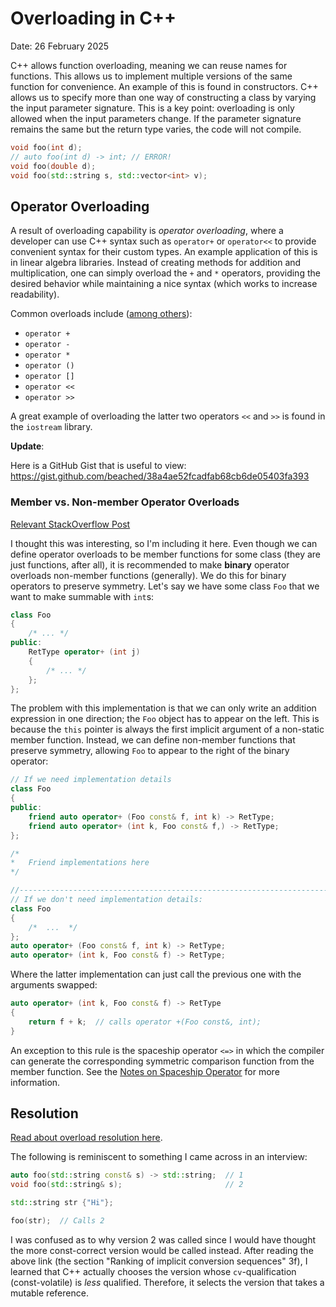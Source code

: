 # Overloading in C++

Date: 26 February 2025

C++ allows function overloading, meaning we can reuse names for functions. This allows us to
implement multiple versions of the same function for convenience. An example of this is found in
constructors. C++ allows us to specify more than one way of constructing a class by varying the
input parameter signature. This is a key point: overloading is only allowed when the input
parameters change. If the parameter signature remains the same but the return type varies, the code
will not compile.

```cpp
void foo(int d);
// auto foo(int d) -> int; // ERROR! 
void foo(double d);
void foo(std::string s, std::vector<int> v);
```

## Operator Overloading

A result of overloading capability is *operator overloading*, where a developer can use C++ syntax
such as `operator+` or `operator<<` to provide convenient syntax for their custom types. An example
application of this is in linear algebra libraries. Instead of creating methods for addition and
multiplication, one can simply overload the `+` and `*` operators, providing the desired behavior
while maintaining a nice syntax (which works to increase readability).

Common overloads include ([among others](https://en.wikipedia.org/wiki/Operators_in_C_and_C%2B%2B#Operators)):

- `operator +`
- `operator -`
- `operator *`
- `operator ()`
- `operator []`
- `operator <<`
- `operator >>`

A great example of overloading the latter two operators `<<` and `>>` is found in the `iostream`
library.

**Update**: 

Here is a GitHub Gist that is useful to view: https://gist.github.com/beached/38a4ae52fcadfab68cb6de05403fa393

### Member vs. Non-member Operator Overloads

[Relevant StackOverflow Post](https://stackoverflow.com/questions/4622330/operator-overloading-member-function-vs-non-member-function)

I thought this was interesting, so I'm including it here. Even though we can define operator
overloads to be member functions for some class (they are just functions, after all), it is
recommended to make **binary** operator overloads non-member functions (generally). We do this for
binary operators to preserve symmetry. Let's say we have some class `Foo` that we want to make
summable with `int`s:

```cpp
class Foo 
{
    /* ... */
public:
    RetType operator+ (int j) 
    {
        /* ... */
    };
};
```

The problem with this implementation is that we can only write an addition expression in one
direction; the `Foo` object has to appear on the left. This is because the `this` pointer is always
the first implicit argument of a non-static member function. Instead, we can define non-member
functions that preserve symmetry, allowing `Foo` to appear to the right of the binary operator:

```cpp
// If we need implementation details
class Foo
{
public:
    friend auto operator+ (Foo const& f, int k) -> RetType;
    friend auto operator+ (int k, Foo const& f,) -> RetType;
};

/*
*   Friend implementations here
*/

//------------------------------------------------------------------------------
// If we don't need implementation details:
class Foo
{
    /*  ...  */
};
auto operator+ (Foo const& f, int k) -> RetType;
auto operator+ (int k, Foo const& f) -> RetType;
```

Where the latter implementation can just call the previous one with the arguments swapped:

```cpp
auto operator+ (int k, Foo const& f) -> RetType
{
    return f + k;  // calls operator +(Foo const&, int);
}
```

An exception to this rule is the spaceship operator `<=>` in which the compiler can generate the
corresponding symmetric comparison function from the member function. 
See the [Notes on Spaceship Operator](./spaceship_operator.md#cool-actions) for more information.

## Resolution

[Read about overload resolution here](https://en.cppreference.com/w/cpp/language/overload_resolution). 

The following is reminiscent to something I came across in an interview:

```cpp
auto foo(std::string const& s) -> std::string;  // 1
void foo(std::string& s);                       // 2

std::string str {"Hi"};

foo(str);  // Calls 2
```

I was confused as to why version 2 was called since I would have thought the more const-correct
version would be called instead. After reading the above link (the section "Ranking of implicit
conversion sequences" 3f), I learned that C++ actually chooses the version whose `cv`-qualification
(const-volatile) is *less* qualified. Therefore, it selects the version that takes a mutable reference.